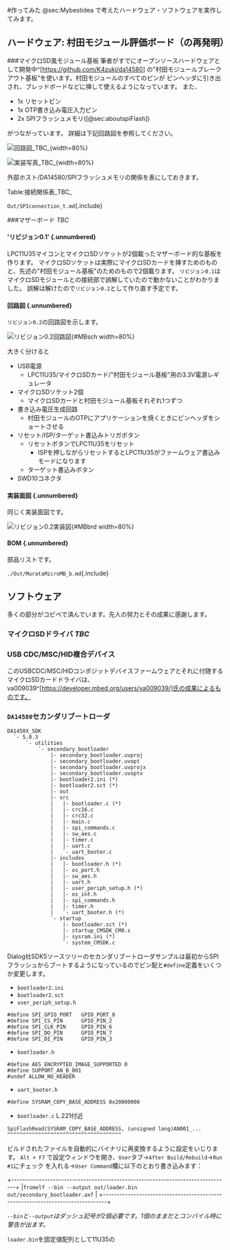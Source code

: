 
#作ってみた
@sec:Mybestidea で考えたハードウェア・ソフトウェアを実作してみます。

## ハードウェア: 村田モジュール評価ボード（の再発明）
###マイクロSD風モジュール基板
筆者がすでにオープンソースハードウェアとして開発中^[https://github.com/K4zuki/da14580]
の"村田モジュールブレークアウト基板"を使います。村田モジュールのすべてのピンが
ピンヘッダに引き出され、ブレッドボードなどに挿して使えるようになっています。
また、

* 1x リセットピン
* 1x OTP書き込み電圧入力ピン
* 2x SPIフラッシュメモリ([@sec:aboutspiFlash])

がつながっています。
詳細は下記回路図を参照してください。

![回路図_TBC_](images/2.4.1_MurataMicroSD.sch.png){width=80%}

![実装写真_TBC_](images/MurataMicroSD.jpg){width=80%}

外部ホスト/DA14580/SPIフラッシュメモリの関係を表にしておきます。

Table:接続関係表_TBC_

`Out/SPIconnection_t.md`{.include}

###マザーボード _TBC_
#### 'リビジョン0.1' {.unnumbered}
LPC11U35マイコンとマイクロSDソケットが2個載ったマザーボード的な基板を作ります。
マイクロSDソケットは実際にマイクロSDカードを挿すためのものと、先述の"村田モジュール基板"のためのもので2個載ります。
`リビジョン0.1`はマイクロSDモジュールとの接続部で誤解していたので動かないことがわかりました。
誤解は解けたので`リビジョン0.2`として作り直す予定です。

#### 回路図 {.unnumbered}
`リビジョン0.2`の回路図を示します。

![リビジョン0.2回路図](images/MurataMicroMBr02.sch.png){#MBsch width=80%}

大きく分けると

* USB電源
    * LPC11U35/マイクロSDカード/"村田モジュール基板"用の3.3V電源レギュレータ
* マイクロSDソケット2個
    * マイクロSDカードと村田モジュール基板それぞれ1つずつ
* 書き込み電圧生成回路
    * 村田モジュールのOTPにアプリケーションを焼くときにピンヘッダをショートさせる
* リセット/ISP/ターゲット書込みトリガボタン
    * リセットボタンでLPC11U35をリセット
        * ISPを押しながらリセットするとLPC11U35がファームウェア書込みモードになります
    * ターゲット書込みボタン
* SWD10コネクタ

#### 実装面図 {.unnumbered}
同じく実装面図です。

![リビジョン0.2実装図](images/MurataMicroMBr02.brd.png){#MBbrd width=80%}

#### BOM {.unnumbered}
部品リストです。

`./Out/MurataMicroMB_b.md`{.include}

## ソフトウェア
多くの部分がコピペで済んでいます。先人の努力とその成果に感謝します。

### マイクロSDドライバ _TBC_
### USB CDC/MSC/HID複合デバイス
このUSBCDC/MSC/HIDコンポジットデバイスファームウェアとそれに付随するマイクロSDカードドライバは、
va009039^[https://developer.mbed.org/users/va009039/]氏の成果によるものです。

### `DA14580`セカンダリブートローダ

```
DA1458X_SDK
  `- 5.0.3
      `- utilities
          `- secondary_bootloader
              |- secondary_bootloader.uvproj
              |- secondary_bootloader.uvopt
              |- secondary_bootloader.uvprojx
              |- secondary_bootloader.uvoptx
              |- bootloader2.ini (*)
              |- bootloader2.sct (*)
              |- out
              |- src
              |   |- bootloader.c (*)
              |   |- crc16.c
              |   |- crc32.c
              |   |- main.c
              |   |- spi_commands.c
              |   |- sw_aes.c
              |   |- timer.c
              |   |- uart.c
              |   `- uart_booter.c
              |- includes
              |   |- bootloader.h (*)
              |   |- os_port.h
              |   |- sw_aes.h
              |   |- uart.h
              |   |- user_periph_setup.h (*)
              |   |- os_int.h
              |   |- spi_commands.h
              |   |- timer.h
              |   `- uart_booter.h (*)
              `- startup
                  |- bootloader.sct (*)
                  |- startup_CMSDK_CM0.s
                  |- sysram.ini (*)
                  `- system_CMSDK.c
```
Dialog社SDK5ソースツリーのセカンダリブートローダサンプルは最初からSPIフラッシュからブートするようになっているのでピン配と`#define`定義をいくつか変更します。

- `bootloader2.ini`
- `bootloader2.sct`
- `user_periph_setup.h`
```{.c}
#define SPI_GPIO_PORT   GPIO_PORT_0
#define SPI_CS_PIN      GPIO_PIN_2
#define SPI_CLK_PIN     GPIO_PIN_6
#define SPI_DO_PIN      GPIO_PIN_7
#define SPI_DI_PIN      GPIO_PIN_3
```
- `bootloader.h`
```{.c}
#define AES_ENCRYPTED_IMAGE_SUPPORTED 0
#define SUPPORT_AN_B_001
#undef ALLOW_NO_HEADER
```
- `uart_booter.h`
```{.c}
#define SYSRAM_COPY_BASE_ADDRESS 0x20000000
```
- `bootloader.c` L.221付近
```{.c}
SpiFlashRead(SYSRAM_COPY_BASE_ADDRESS, (unsigned long)AN001_...
^^^^^^^^^^^^^^^^^^^^^^^^^^^^^^^^^^^^^
```

<!--
+-------------------------------------------------------------------------+
|Listing: "spi\\\_commands.c(抜粋)"                                       |
|```{#lst:spi_commands_c .c}                                              |
|GPIO_ConfigurePin( GPIO_PORT_1, GPIO_PIN_0, OUTPUT, PID_SPI_EN,  true  );|
|GPIO_ConfigurePin( GPIO_PORT_0, GPIO_PIN_5, OUTPUT, PID_SPI_CLK, false );|
|GPIO_ConfigurePin( GPIO_PORT_0, GPIO_PIN_4, OUTPUT, PID_SPI_DO,  false );|
|GPIO_ConfigurePin( GPIO_PORT_0, GPIO_PIN_7, INPUT,  PID_SPI_DI,  false );|
|```                                                                      |
+-------------------------------------------------------------------------+
 -->

ビルドされたファイルを自動的にバイナリに再変換するように設定をいじります。
`Alt + F7` で設定ウィンドウを開き、`User`タブ→`After Build/Rebuild`→`Run #1`にチェック
を入れる→`User Command`欄に以下のとおり書き込みます：

+-------------------------------------------------------------------------------+
|`fromelf --bin --output out/loader.bin out/secondary_bootloader.axf`           |
+-------------------------------------------------------------------------------+

*`--bin`と`--output`はダッシュ記号が2個必要です。1個のままだとコンパイル時に警告が出ます。*

`loader.bin`を固定値配列として11U35の
